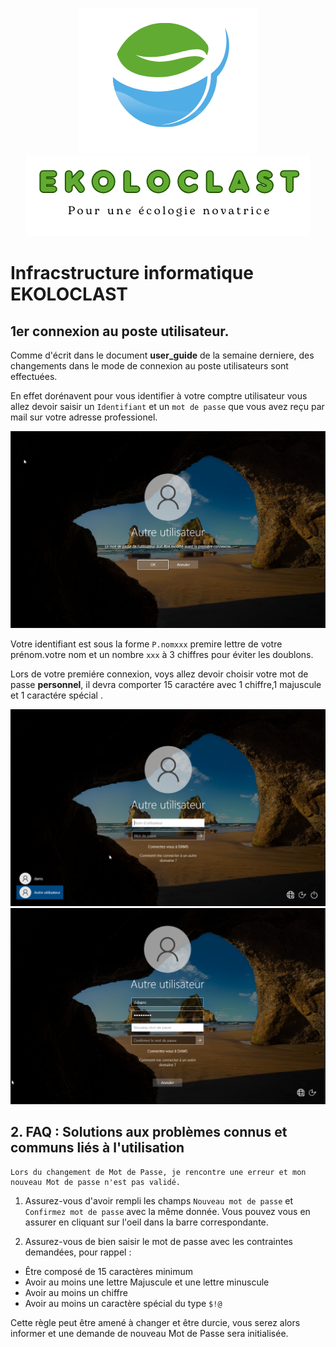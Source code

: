 <div align="center"> 

![logo](https://github.com/WildCodeSchool/TSSR-2405-P3-G3-BuildYourInfra-Ekoloclast/blob/main/ressources/charte/logo.png)   
![slogan](https://github.com/WildCodeSchool/TSSR-2405-P3-G3-BuildYourInfra-Ekoloclast/blob/main/ressources/charte/slogan.png)
</div>  

# Infracstructure informatique EKOLOCLAST 

##  1er connexion au poste utilisateur.  

Comme d'écrit dans le document **user_guide** de la semaine derniere, des changements dans le mode de connexion au poste utilisateurs sont effectuées.  

En effet dorénavent pour vous identifier à votre comptre utilisateur vous allez devoir saisir un `Identifiant` et un `mot de passe` que vous avez reçu par mail sur votre adresse professionel.

![ecran](https://github.com/WildCodeSchool/TSSR-2405-P3-G3-BuildYourInfra-Ekoloclast/blob/s02/ressources/image%20poste/changemdp.png?raw=true)

Votre identifiant est sous la forme `P.nomxxx` premire lettre de votre prénom.votre nom et un nombre `xxx` à 3 chiffres pour éviter les doublons.

Lors de votre premiére connexion, voys allez devoir choisir votre mot de passe **personnel**, il devra comporter 15 caractére  avec 1 chiffre,1 majuscule et 1 caractére spécial .

![changemdp](https://github.com/WildCodeSchool/TSSR-2405-P3-G3-BuildYourInfra-Ekoloclast/blob/s02/ressources/image%20poste/connexion.png)
![newmdp](https://github.com/WildCodeSchool/TSSR-2405-P3-G3-BuildYourInfra-Ekoloclast/blob/s02/ressources/image%20poste/newmdp.png)
## **2. FAQ : Solutions aux problèmes connus et communs liés à l'utilisation**

```
Lors du changement de Mot de Passe, je rencontre une erreur et mon nouveau Mot de passe n'est pas validé.
```

1. Assurez-vous d'avoir rempli les champs `Nouveau mot de passe` et `Confirmez mot de passe` avec la même donnée. Vous pouvez vous en assurer en cliquant sur l'oeil dans la barre correspondante.

2. Assurez-vous de bien saisir le mot de passe avec les contraintes demandées, pour rappel :  
* Être composé de 15 caractères minimum
* Avoir au moins une lettre Majuscule et une lettre minuscule
* Avoir au moins un chiffre
* Avoir au moins un caractère spécial du type `$!@`

Cette règle peut être amené à changer et être durcie, vous serez alors informer et une demande de nouveau Mot de Passe sera initialisée.

 
